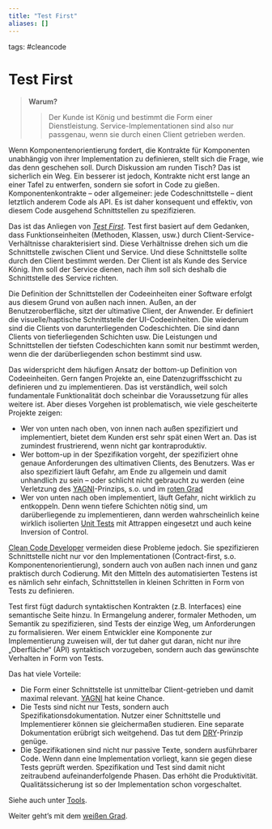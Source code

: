 ```yaml
---
title: "Test First"
aliases: []
---
```

tags: #cleancode 

# Test First

>**Warum?**
>>Der Kunde ist König und bestimmt die Form einer Dienstleistung. Service-Implementationen sind also nur passgenau, wenn sie durch einen Client getrieben werden.

Wenn Komponentenorientierung fordert, die Kontrakte für Komponenten unabhängig von ihrer Implementation zu definieren, stellt sich die Frage, wie das denn geschehen soll. Durch Diskussion am runden Tisch? Das ist sicherlich ein Weg. Ein besserer ist jedoch, Kontrakte nicht erst lange an einer Tafel zu entwerfen, sondern sie sofort in Code zu gießen. Komponentenkontrakte – oder allgemeiner: jede Codeschnittstelle – dient letztlich anderem Code als API. Es ist daher konsequent und effektiv, von diesem Code ausgehend Schnittstellen zu spezifizieren.

Das ist das Anliegen von _[Test First](/docs/main/CleanCode/Test%20First)_. Test first basiert auf dem Gedanken, dass Funktionseinheiten (Methoden, Klassen, usw.) durch Client-Service-Verhältnisse charakterisiert sind. Diese Verhältnisse drehen sich um die Schnittstelle zwischen Client und Service. Und diese Schnittstelle sollte durch den Client bestimmt werden. Der Client ist als Kunde des Service König. Ihm soll der Service dienen, nach ihm soll sich deshalb die Schnittstelle des Service richten.

Die Definition der Schnittstellen der Codeeinheiten einer Software erfolgt aus diesem Grund von außen nach innen. Außen, an der Benutzeroberfläche, sitzt der ultimative Client, der Anwender. Er definiert die visuelle/haptische Schnittstelle der UI-Codeeinheiten. Die wiederum sind die Clients von darunterliegenden Codeschichten. Die sind dann Clients von tieferliegenden Schichten usw. Die Leistungen und Schnittstellen der tiefsten Codeschichten kann somit nur bestimmt werden, wenn die der darüberliegenden schon bestimmt sind usw.

Das widerspricht dem häufigen Ansatz der bottom-up Definition von Codeeinheiten. Gern fangen Projekte an, eine Datenzugriffsschicht zu definieren und zu implementieren. Das ist verständlich, weil solch fundamentale Funktionalität doch scheinbar die Voraussetzung für alles weitere ist. Aber dieses Vorgehen ist problematisch, wie viele gescheiterte Projekte zeigen:

-   Wer von unten nach oben, von innen nach außen spezifiziert und implementiert, bietet dem Kunden erst sehr spät einen Wert an. Das ist zumindest frustrierend, wenn nicht gar kontraproduktiv.
-   Wer bottom-up in der Spezifikation vorgeht, der spezifiziert ohne genaue Anforderungen des ultimativen Clients, des Benutzers. Was er also spezifiziert läuft Gefahr, am Ende zu allgemein und damit unhandlich zu sein – oder schlicht nicht gebraucht zu werden (eine Verletzung des [YAGNI](/docs/main/CleanCode/You%20Aint%20Gonna%20Need%20It)-Prinzips, s.o. und im [roten Grad](docs/main/CleanCode/Roter%20Grad.md)
-   Wer von unten nach oben implementiert, läuft Gefahr, nicht wirklich zu entkoppeln. Denn wenn tiefere Schichten nötig sind, um darüberliegende zu implementieren, dann werden wahrscheinlich keine wirklich isolierten [Unit Tests](/docs/main/CleanCode/Unit%20Test) mit Attrappen eingesetzt und auch keine Inversion of Control.

[Clean Code Developer](/docs/main/CleanCode/Clean%20Code%20Developer) vermeiden diese Probleme jedoch. Sie spezifizieren Schnittstelle nicht nur vor den Implementationen (Contract-first, s.o. Komponentenorientierung), sondern auch von außen nach innen und ganz praktisch durch Codierung. Mit den Mitteln des automatisierten Testens ist es nämlich sehr einfach, Schnittstellen in kleinen Schritten in Form von Tests zu definieren.

Test first fügt dadurch syntaktischen Kontrakten (z.B. Interfaces) eine semantische Seite hinzu. In Ermangelung anderer, formaler Methoden, um Semantik zu spezifizieren, sind Tests der einzige Weg, um Anforderungen zu formalisieren. Wer einem Entwickler eine Komponente zur Implementierung zuweisen will, der tut daher gut daran, nicht nur ihre „Oberfläche“ (API) syntaktisch vorzugeben, sondern auch das gewünschte Verhalten in Form von Tests.

Das hat viele Vorteile:

-   Die Form einer Schnittstelle ist unmittelbar Client-getrieben und damit maximal relevant. [YAGNI](/docs/main/CleanCode/You%20Aint%20Gonna%20Need%20It) hat keine Chance.
-   Die Tests sind nicht nur Tests, sondern auch Spezifikationsdokumentation. Nutzer einer Schnittstelle und Implementierer können sie gleichermaßen studieren. Eine separate Dokumentation erübrigt sich weitgehend. Das tut dem [DRY](/docs/main/CleanCode/DRY)-Prinzip genüge.
-   Die Spezifikationen sind nicht nur passive Texte, sondern ausführbarer Code. Wenn dann eine Implementation vorliegt, kann sie gegen diese Tests geprüft werden. Spezifikation und Test sind damit nicht zeitraubend aufeinanderfolgende Phasen. Das erhöht die Produktivität. Qualitätssicherung ist so der Implementation schon vorgeschaltet.

Siehe auch unter [Tools](https://clean-code-developer.de/weitere-infos/werkzeuge/).

Weiter geht’s mit dem [weißen Grad](/docs/main/CleanCode/Weißer%20Grad).
